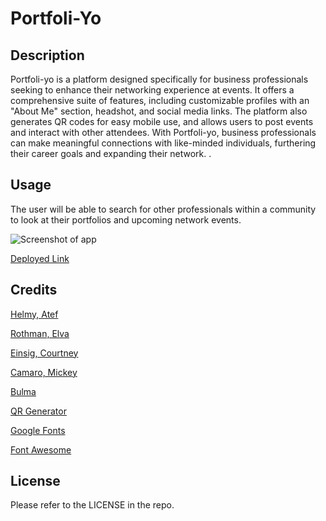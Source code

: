 # Portfoli-Yo

## Description

Portfoli-yo is a platform designed specifically for business professionals seeking to enhance their networking experience at events. It offers a comprehensive suite of features, including customizable profiles with an "About Me" section, headshot, and social media links. The platform also generates QR codes for easy mobile use, and allows users to post events and interact with other attendees. With Portfoli-yo, business professionals can make meaningful connections with like-minded individuals, furthering their career goals and expanding their network. . 

## Usage

The user will be able to search for other professionals within a community to look at their portfolios and upcoming network events. 

![Screenshot of app](./public/images/screencapture-localhost-3001-2023-05-04-14_03_54.png)

[Deployed Link](https://infinite-harbor-94913.herokuapp.com/)


## Credits

[Helmy, Atef](https://github.com/AtefHelmy )

[Rothman, Elva](https://github.com/erothman1)

[Einsig, Courtney](https://github.com/CmEinsig)

[Camaro, Mickey](https://github.com/mcamarco)

[Bulma](https://bulma.io/)

[QR Generator](https://www.qr-code-generator.com)

[Google Fonts](https://fonts.google.com/)

[Font Awesome](https://fontawesome.com/)

## License

Please refer to the LICENSE in the repo.
